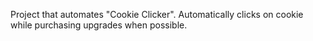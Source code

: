 Project that automates "Cookie Clicker". Automatically clicks on cookie while purchasing upgrades when possible.